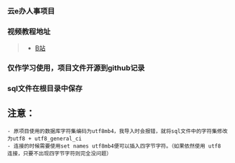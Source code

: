 ### 云e办人事项目

### 视频教程地址
> - [B站](https://www.bilibili.com/video/BV1HA411p7aA?p=73)

### 仅作学习使用，项目文件开源到github记录

### sql文件在根目录中保存

## 注意：
    - 原项目使用的数据库字符集编码为utf8mb4，我导入时会报错，就将sql文件中的字符集修改为utf8 + utf8_general_ci
    - 连接的时候需要使用set names utf8mb4便可以插入四字节字符。（如果依然使用 utf8 连接，只要不出现四字节字符则完全没问题）